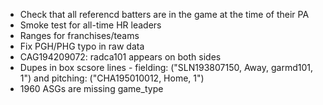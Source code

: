 - Check that all referencd batters are in the game at the time of their PA
- Smoke test for all-time HR leaders
- Ranges for franchises/teams
- Fix PGH/PHG typo in raw data
- CAG194209072: radca101 appears on both sides
- Dupes in box scsore lines - fielding: ("SLN193807150, Away, garmd101, 1") and pitching: ("CHA195010012, Home, 1")
- 1960 ASGs are missing game_type